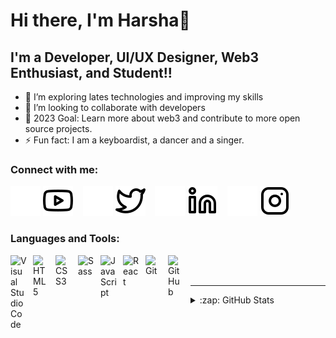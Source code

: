 # Hi there, I'm Harsha👋 


## I'm a Developer, UI/UX Designer, Web3 Enthusiast, and Student!!

- 🌱 I’m exploring lates technologies and improving my skills
- 👯 I’m looking to collaborate with developers
- 🥅 2023 Goal: Learn more about web3 and contribute to more open source projects.
- ⚡ Fun fact: I am a keyboardist, a dancer and a singer.

### Connect with me:
[![youtube](./img/youtube-dark.svg)](https://www.youtube.com/@harshajohny1653/featured#gh-dark-mode-only)
[![youtube](./img/youtube-light.svg)](https://www.youtube.com/@harshajohny1653/featured#gh-light-mode-only)
&nbsp;&nbsp;
[![twitter](./img/twitter-dark.svg)](https://twitter.com/harshajny#gh-dark-mode-only)
[![twitter](./img/twitter-light.svg)](https://twitter.com/harshajny#gh-light-mode-only)
&nbsp;&nbsp;
[![linkedin](./img/linkedin-dark.svg)](https://linkedin.com/in/harsha-johny-5ab21b195#gh-dark-mode-only)
[![linkedin](./img/linkedin-light.svg)](https://linkedin.com/in/harsha-johny-5ab21b195#gh-light-mode-only)
&nbsp;&nbsp;
[![instagram](./img/instagram-dark.svg)](https://www.instagram.com/harshajny/#gh-dark-mode-only)
[![instagram](./img/instagram-light.svg)](https://www.instagram.com/harshajny/#gh-light-mode-only)

### Languages and Tools:

[<img align="left" alt="Visual Studio Code" width="26px" src="https://cdn.jsdelivr.net/gh/devicons/devicon/icons/vscode/vscode-original.svg" style="padding-right:10px;" />][github]
[<img align="left" alt="HTML5" width="26px" src="https://cdn.jsdelivr.net/gh/devicons/devicon/icons/html5/html5-original.svg" style="padding-right:10px;" />][github]
[<img align="left" alt="CSS3" width="26px" src="https://cdn.jsdelivr.net/gh/devicons/devicon/icons/css3/css3-original.svg" style="padding-right:10px;" />][github]
[<img align="left" alt="Sass" width="26px" src="https://cdn.jsdelivr.net/gh/devicons/devicon/icons/sass/sass-original.svg" style="padding-right:10px;" />][github]
[<img align="left" alt="JavaScript" width="26px" src="https://cdn.jsdelivr.net/gh/devicons/devicon/icons/javascript/javascript-original.svg" style="padding-right:10px;" />][github]
[<img align="left" alt="React" width="26px" src="https://cdn.jsdelivr.net/gh/devicons/devicon/icons/react/react-original.svg" style="padding-right:10px;" />][github]
[<img align="left" alt="Git" width="26px" src="https://cdn.jsdelivr.net/gh/devicons/devicon/icons/git/git-original.svg" style="padding-right:10px;" />][github]
[<img align="left" alt="GitHub" width="26px" src="https://user-images.githubusercontent.com/3369400/139447912-e0f43f33-6d9f-45f8-be46-2df5bbc91289.png" style="padding-right:10px;" />][github]
 
<br />
<br />

---

<details>
  <summary>:zap: GitHub Stats</summary>

  <img align="left" alt="Harshajny's GitHub Stats" src="https://github-readme-stats.vercel.app/api?username=harshajny&show_icons=true&hide_border=false&title_color=ff652f&icon_color=FFE400&bg_color=09131B&text_color=ffffff&border_color=0c1a25" />

</details>

[twitter]: https://twitter.com/harshajny
[youtube]: https://www.youtube.com/@harshajohny1653/featured
[instagram]: https://www.instagram.com/harshajny/
[linkedin]: https://linkedin.com/in/harsha-johny-5ab21b195
[github]: https://github.com/Harshajny
 
